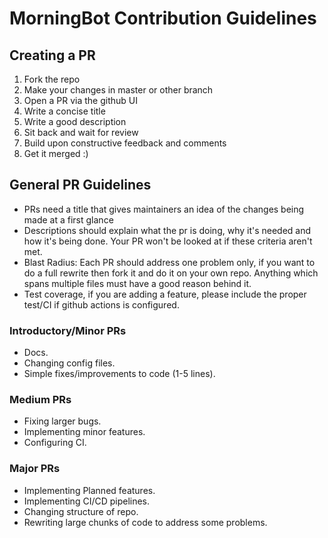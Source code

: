 # MorningBot Contribution Guidelines

## Creating a PR
1. Fork the repo
2. Make your changes in master or other branch
3. Open a PR via the github UI
4. Write a concise title
5. Write a good description
6. Sit back and wait for review
7. Build upon constructive feedback and comments
8. Get it merged :)

## General PR Guidelines
- PRs need a title that gives maintainers an idea of the changes being made at a first glance
- Descriptions should explain what the pr is doing, why it's needed and how it's being done. Your PR won't be looked at if these criteria aren't met.
- Blast Radius: Each PR should address one problem only, if you want to do a full rewrite then fork it and do it on your own repo. Anything which spans multiple files must have a good reason behind it.
- Test coverage, if you are adding a feature, please include the proper test/CI if github actions is configured.

### Introductory/Minor PRs
- Docs.
- Changing config files.
- Simple fixes/improvements to code (1-5 lines).

### Medium PRs
- Fixing larger bugs.
- Implementing minor features.
- Configuring CI.

### Major PRs
- Implementing Planned features.
- Implementing CI/CD pipelines.
- Changing structure of repo.
- Rewriting large chunks of code to address some problems.
